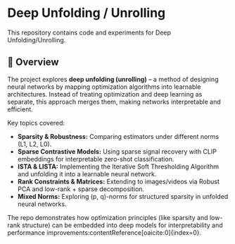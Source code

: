 # Deep Unfolding / Unrolling

This repository contains code and experiments for Deep Unfolding/Unrolling.

## 📌 Overview
The project explores **deep unfolding (unrolling)** – a method of designing neural networks by mapping optimization algorithms into learnable architectures. Instead of treating optimization and deep learning as separate, this approach merges them, making networks interpretable and efficient.

Key topics covered:
- **Sparsity & Robustness:** Comparing estimators under different norms (L1, L2, L0).  
- **Sparse Contrastive Models:** Using sparse signal recovery with CLIP embeddings for interpretable zero-shot classification.  
- **ISTA & LISTA:** Implementing the Iterative Soft Thresholding Algorithm and unfolding it into a learnable neural network.  
- **Rank Constraints & Matrices:** Extending to images/videos via Robust PCA and low-rank + sparse decomposition.  
- **Mixed Norms:** Exploring (p, q)-norms for structured sparsity in unfolded neural networks.  

The repo demonstrates how optimization principles (like sparsity and low-rank structure) can be embedded into deep models for interpretability and performance improvements:contentReference[oaicite:0]{index=0}.
